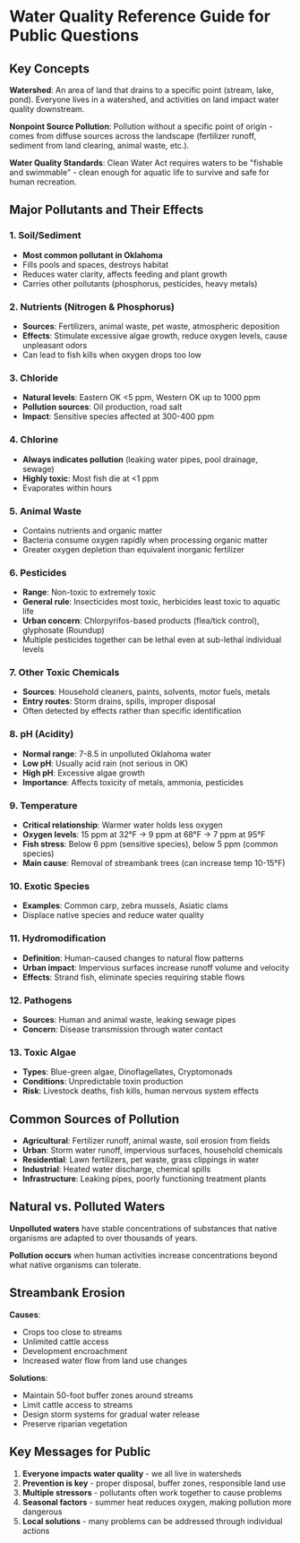 # Water Quality Reference Guide for Public Questions

## Key Concepts

**Watershed**: An area of land that drains to a specific point (stream, lake, pond). Everyone lives in a watershed, and activities on land impact water quality downstream.

**Nonpoint Source Pollution**: Pollution without a specific point of origin - comes from diffuse sources across the landscape (fertilizer runoff, sediment from land clearing, animal waste, etc.).

**Water Quality Standards**: Clean Water Act requires waters to be "fishable and swimmable" - clean enough for aquatic life to survive and safe for human recreation.

## Major Pollutants and Their Effects

### 1. Soil/Sediment
- **Most common pollutant in Oklahoma**
- Fills pools and spaces, destroys habitat
- Reduces water clarity, affects feeding and plant growth
- Carries other pollutants (phosphorus, pesticides, heavy metals)

### 2. Nutrients (Nitrogen & Phosphorus)
- **Sources**: Fertilizers, animal waste, pet waste, atmospheric deposition
- **Effects**: Stimulate excessive algae growth, reduce oxygen levels, cause unpleasant odors
- Can lead to fish kills when oxygen drops too low

### 3. Chloride
- **Natural levels**: Eastern OK <5 ppm, Western OK up to 1000 ppm
- **Pollution sources**: Oil production, road salt
- **Impact**: Sensitive species affected at 300-400 ppm

### 4. Chlorine
- **Always indicates pollution** (leaking water pipes, pool drainage, sewage)
- **Highly toxic**: Most fish die at <1 ppm
- Evaporates within hours

### 5. Animal Waste
- Contains nutrients and organic matter
- Bacteria consume oxygen rapidly when processing organic matter
- Greater oxygen depletion than equivalent inorganic fertilizer

### 6. Pesticides
- **Range**: Non-toxic to extremely toxic
- **General rule**: Insecticides most toxic, herbicides least toxic to aquatic life
- **Urban concern**: Chlorpyrifos-based products (flea/tick control), glyphosate (Roundup)
- Multiple pesticides together can be lethal even at sub-lethal individual levels

### 7. Other Toxic Chemicals
- **Sources**: Household cleaners, paints, solvents, motor fuels, metals
- **Entry routes**: Storm drains, spills, improper disposal
- Often detected by effects rather than specific identification

### 8. pH (Acidity)
- **Normal range**: 7-8.5 in unpolluted Oklahoma water
- **Low pH**: Usually acid rain (not serious in OK)
- **High pH**: Excessive algae growth
- **Importance**: Affects toxicity of metals, ammonia, pesticides

### 9. Temperature
- **Critical relationship**: Warmer water holds less oxygen
- **Oxygen levels**: 15 ppm at 32°F → 9 ppm at 68°F → 7 ppm at 95°F
- **Fish stress**: Below 6 ppm (sensitive species), below 5 ppm (common species)
- **Main cause**: Removal of streambank trees (can increase temp 10-15°F)

### 10. Exotic Species
- **Examples**: Common carp, zebra mussels, Asiatic clams
- Displace native species and reduce water quality

### 11. Hydromodification
- **Definition**: Human-caused changes to natural flow patterns
- **Urban impact**: Impervious surfaces increase runoff volume and velocity
- **Effects**: Strand fish, eliminate species requiring stable flows

### 12. Pathogens
- **Sources**: Human and animal waste, leaking sewage pipes
- **Concern**: Disease transmission through water contact

### 13. Toxic Algae
- **Types**: Blue-green algae, Dinoflagellates, Cryptomonads
- **Conditions**: Unpredictable toxin production
- **Risk**: Livestock deaths, fish kills, human nervous system effects

## Common Sources of Pollution

- **Agricultural**: Fertilizer runoff, animal waste, soil erosion from fields
- **Urban**: Storm water runoff, impervious surfaces, household chemicals
- **Residential**: Lawn fertilizers, pet waste, grass clippings in water
- **Industrial**: Heated water discharge, chemical spills
- **Infrastructure**: Leaking pipes, poorly functioning treatment plants

## Natural vs. Polluted Waters

**Unpolluted waters** have stable concentrations of substances that native organisms are adapted to over thousands of years.

**Pollution occurs** when human activities increase concentrations beyond what native organisms can tolerate.

## Streambank Erosion

**Causes**: 
- Crops too close to streams
- Unlimited cattle access
- Development encroachment
- Increased water flow from land use changes

**Solutions**:
- Maintain 50-foot buffer zones around streams
- Limit cattle access to streams
- Design storm systems for gradual water release
- Preserve riparian vegetation

## Key Messages for Public

1. **Everyone impacts water quality** - we all live in watersheds
2. **Prevention is key** - proper disposal, buffer zones, responsible land use
3. **Multiple stressors** - pollutants often work together to cause problems
4. **Seasonal factors** - summer heat reduces oxygen, making pollution more dangerous
5. **Local solutions** - many problems can be addressed through individual actions